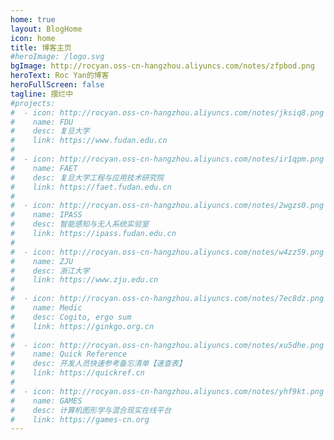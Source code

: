 ```yaml
---
home: true
layout: BlogHome
icon: home
title: 博客主页
#heroImage: /logo.svg
bgImage: http://rocyan.oss-cn-hangzhou.aliyuncs.com/notes/zfpbod.png
heroText: Roc Yan的博客
heroFullScreen: false
tagline: 摆烂中
#projects:
#  - icon: http://rocyan.oss-cn-hangzhou.aliyuncs.com/notes/jksiq8.png
#    name: FDU
#    desc: 复旦大学
#    link: https://www.fudan.edu.cn
#
#  - icon: http://rocyan.oss-cn-hangzhou.aliyuncs.com/notes/ir1qpm.png
#    name: FAET
#    desc: 复旦大学工程与应用技术研究院
#    link: https://faet.fudan.edu.cn
#
#  - icon: http://rocyan.oss-cn-hangzhou.aliyuncs.com/notes/2wgzs0.png
#    name: IPASS
#    desc: 智能感知与无人系统实验室
#    link: https://ipass.fudan.edu.cn
#
#  - icon: http://rocyan.oss-cn-hangzhou.aliyuncs.com/notes/w4zz59.png
#    name: ZJU
#    desc: 浙江大学
#    link: https://www.zju.edu.cn
#
#  - icon: http://rocyan.oss-cn-hangzhou.aliyuncs.com/notes/7ec8dz.png
#    name: Medic
#    desc: Cogito, ergo sum
#    link: https://ginkgo.org.cn
#
#  - icon: http://rocyan.oss-cn-hangzhou.aliyuncs.com/notes/xu5dhe.png
#    name: Quick Reference
#    desc: 开发人员快速参考备忘清单【速查表】
#    link: https://quickref.cn
#
#  - icon: http://rocyan.oss-cn-hangzhou.aliyuncs.com/notes/yhf9kt.png
#    name: GAMES
#    desc: 计算机图形学与混合现实在线平台
#    link: https://games-cn.org
---
```


[//]: # (这是一个博客主页的案例。)

[//]: # ()
[//]: # (要使用此布局，你应该在页面前端设置 `layout: BlogHome` 和 `home: true`。)

[//]: # ()
[//]: # (相关配置文档请见 [博客主页]&#40;https://theme-hope.vuejs.press/zh/guide/blog/home/&#41;。)

